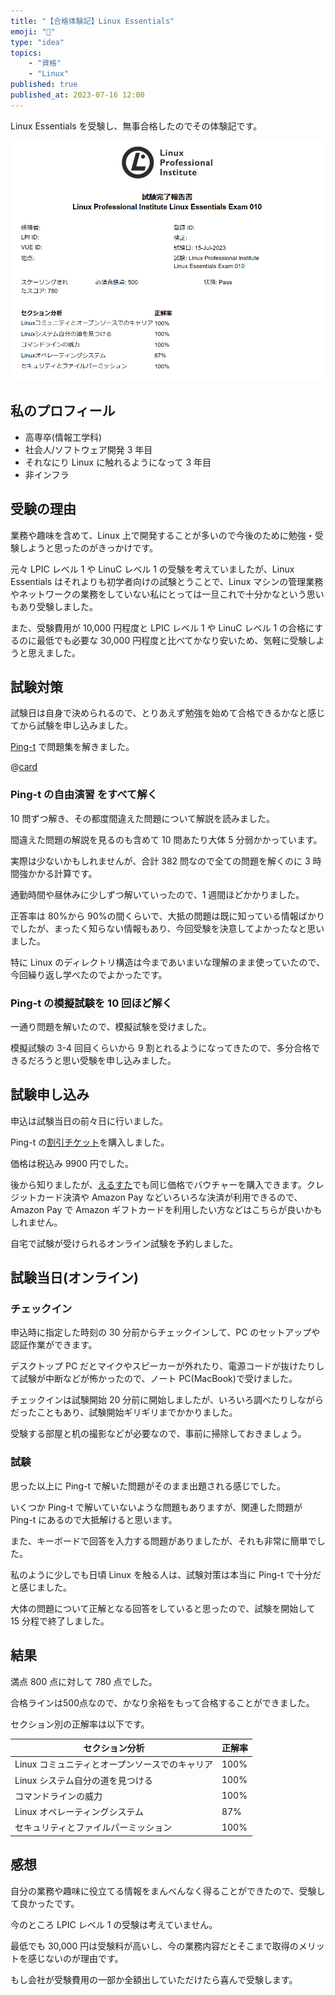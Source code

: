 ```yaml
---
title: "【合格体験記】Linux Essentials"
emoji: "📝"
type: "idea"
topics:
    - "資格"
    - "Linux"
published: true
published_at: 2023-07-16 12:00
---
```


Linux Essentials を受験し、無事合格したのでその体験記です。

![Linux Essentials 成績](/images/2232997bc9e4ae/score.png)

## 私のプロフィール

-   高専卒(情報工学科)
-   社会人/ソフトウェア開発 3 年目
-   それなにり Linux に触れるようになって 3 年目
-   非インフラ

## 受験の理由

業務や趣味を含めて、Linux 上で開発することが多いので今後のために勉強・受験しようと思ったのがきっかけです。

元々 LPIC レベル 1 や LinuC レベル 1 の受験を考えていましたが、Linux Essentials はそれよりも初学者向けの試験とうことで、Linux マシンの管理業務やネットワークの業務をしていない私にとっては一旦これで十分かなという思いもあり受験しました。

また、受験費用が 10,000 円程度と LPIC レベル 1 や LinuC レベル 1 の合格にするのに最低でも必要な 30,000 円程度と比べてかなり安いため、気軽に受験しようと思えました。

## 試験対策

試験日は自身で決められるので、とりあえず勉強を始めて合格できるかなと感じてから試験を申し込みました。

[Ping-t](https://mondai.ping-t.com) で問題集を解きました。

@[card](https://mondai.ping-t.com)

### Ping-t の自由演習 をすべて解く

10 問ずつ解き、その都度間違えた問題について解説を読みました。

間違えた問題の解説を見るのも含めて 10 問あたり大体 5 分弱かかっています。

実際は少ないかもしれませんが、合計 382 問なので全ての問題を解くのに 3 時間強かかる計算です。

通勤時間や昼休みに少しずつ解いていったので、1 週間ほどかかりました。

正答率は 80%から 90%の間くらいで、大抵の問題は既に知っている情報ばかりでしたが、まったく知らない情報もあり、今回受験を決意してよかったなと思いました。

特に Linux のディレクトリ構造は今まであいまいな理解のまま使っていたので、今回繰り返し学べたのでよかったです。

### Ping-t の模擬試験を 10 回ほど解く

一通り問題を解いたので、模擬試験を受けました。

模擬試験の 3-4 回目くらいから 9 割とれるようになってきたので、多分合格できるだろうと思い受験を申し込みました。

## 試験申し込み

申込は試験当日の前々日に行いました。

Ping-t の[割引チケット](https://mondai.ping-t.com/g/ticket_exams/5)を購入しました。

価格は税込み 9900 円でした。

後から知りましたが、[えるすた](https://lstudy.base.shop/items/57765975)でも同じ価格でバウチャーを購入できます。クレジットカード決済や Amazon Pay などいろいろな決済が利用できるので、Amazon Pay で Amazon ギフトカードを利用したい方などはこちらが良いかもしれません。

自宅で試験が受けられるオンライン試験を予約しました。

## 試験当日(オンライン)

### チェックイン

申込時に指定した時刻の 30 分前からチェックインして、PC のセットアップや認証作業ができます。

デスクトップ PC だとマイクやスピーカーが外れたり、電源コードが抜けたりして試験が中断などが怖かったので、ノート PC(MacBook)で受けました。

チェックインは試験開始 20 分前に開始しましたが、いろいろ調べたりしながらだったこともあり、試験開始ギリギリまでかかりました。

受験する部屋と机の撮影などが必要なので、事前に掃除しておきましょう。

### 試験

思った以上に Ping-t で解いた問題がそのまま出題される感じでした。

いくつか Ping-t で解いていないような問題もありますが、関連した問題が Ping-t にあるので大抵解けると思います。

また、キーボードで回答を入力する問題がありましたが、それも非常に簡単でした。

私のように少しでも日頃 Linux を触る人は、試験対策は本当に Ping-t で十分だと感じました。

大体の問題について正解となる回答をしていると思ったので、試験を開始して 15 分程で終了しました。

## 結果

満点 800 点に対して 780 点でした。

合格ラインは500点なので、かなり余裕をもって合格することができました。

セクション別の正解率は以下です。

| セクション分析                                 | 正解率 |
| ---------------------------------------------- | ------ |
| Linux コミュニティとオープンソースでのキャリア | 100%   |
| Linux システム自分の道を見つける               | 100%   |
| コマンドラインの威力                           | 100%   |
| Linux オペレーティングシステム                 | 87%    |
| セキュリティとファイルパーミッション           | 100%   |

## 感想

自分の業務や趣味に役立てる情報をまんべんなく得ることができたので、受験して良かったです。

今のところ LPIC レベル 1 の受験は考えていません。

最低でも 30,000 円は受験料が高いし、今の業務内容だとそこまで取得のメリットを感じないのが理由です。

もし会社が受験費用の一部か全額出していただけたら喜んで受験します。

